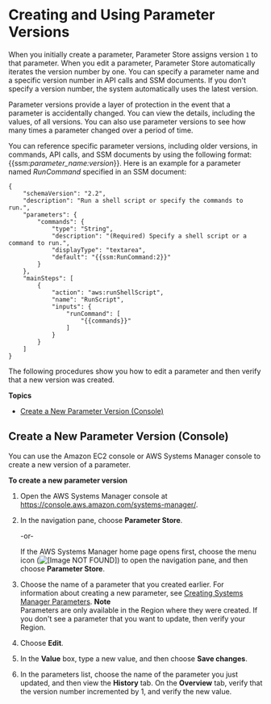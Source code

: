 # Creating and Using Parameter Versions<a name="sysman-paramstore-versions"></a>

When you initially create a parameter, Parameter Store assigns version `1` to that parameter\. When you edit a parameter, Parameter Store automatically iterates the version number by one\. You can specify a parameter name and a specific version number in API calls and SSM documents\. If you don't specify a version number, the system automatically uses the latest version\.

Parameter versions provide a layer of protection in the event that a parameter is accidentally changed\. You can view the details, including the values, of all versions\. You can also use parameter versions to see how many times a parameter changed over a period of time\.

You can reference specific parameter versions, including older versions, in commands, API calls, and SSM documents by using the following format: \{\{ssm:*parameter\_name:version*\}\}\. Here is an example for a parameter named *RunCommand* specified in an SSM document: 

```
{
    "schemaVersion": "2.2",
    "description": "Run a shell script or specify the commands to run.",
    "parameters": {
        "commands": {
            "type": "String",
            "description": "(Required) Specify a shell script or a command to run.",
            "displayType": "textarea",
            "default": "{{ssm:RunCommand:2}}"
        }
    },
    "mainSteps": [
        {
            "action": "aws:runShellScript",
            "name": "RunScript",
            "inputs": {
                "runCommand": [
                    "{{commands}}"
                ]
            }
        }
    ]
}
```

The following procedures show you how to edit a parameter and then verify that a new version was created\.

**Topics**
+ [Create a New Parameter Version \(Console\)](#sysman-paramstore-version-console)

## Create a New Parameter Version \(Console\)<a name="sysman-paramstore-version-console"></a>

You can use the Amazon EC2 console or AWS Systems Manager console to create a new version of a parameter\.

**To create a new parameter version**

1. Open the AWS Systems Manager console at [https://console\.aws\.amazon\.com/systems\-manager/](https://console.aws.amazon.com/systems-manager/)\.

1. In the navigation pane, choose **Parameter Store**\.

   \-or\-

   If the AWS Systems Manager home page opens first, choose the menu icon \(![\[Image NOT FOUND\]](http://docs.aws.amazon.com/systems-manager/latest/userguide/images/menu-icon-small.png)\) to open the navigation pane, and then choose **Parameter Store**\.

1. Choose the name of a parameter that you created earlier\. For information about creating a new parameter, see [Creating Systems Manager Parameters](sysman-paramstore-su-create.md)\. 
**Note**  
Parameters are only available in the Region where they were created\. If you don't see a parameter that you want to update, then verify your Region\.

1. Choose **Edit**\.

1. In the **Value** box, type a new value, and then choose **Save changes**\.

1. In the parameters list, choose the name of the parameter you just updated, and then view the **History** tab\. On the **Overview** tab, verify that the version number incremented by 1, and verify the new value\.